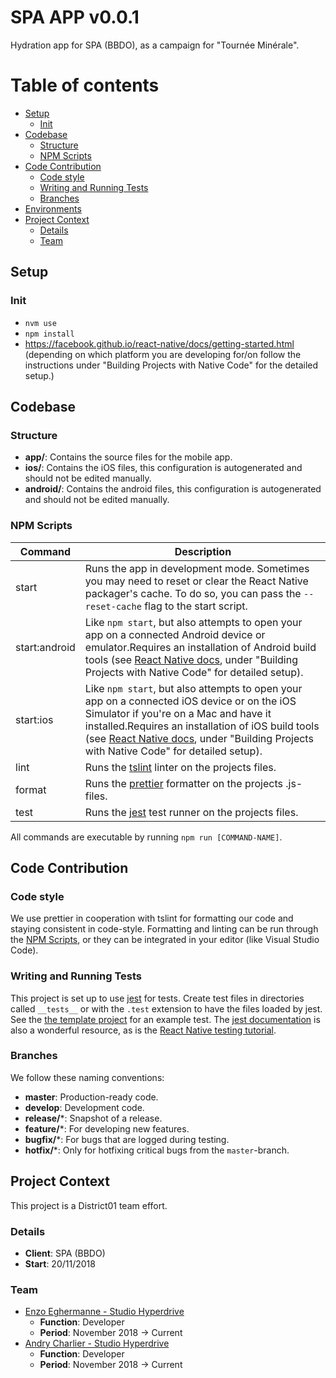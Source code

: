 # SPA APP v0.0.1 #
Hydration app for SPA (BBDO), as a campaign for "Tournée Minérale".


# Table of contents #

* [Setup](#setup)
    * [Init](#init)
* [Codebase](#codebase)
    * [Structure](#structure)
    * [NPM Scripts](#npm-scripts)
* [Code Contribution](#code-contribution)
    * [Code style](#code-style)
    * [Writing and Running Tests](#writing-and-running-tests)
    * [Branches](#branches)
* [Environments](#environments)
* [Project Context](#project-context)
    * [Details](#details)
    * [Team](#team)



## Setup ##

### Init ###

* `nvm use`
* `npm install`
* https://facebook.github.io/react-native/docs/getting-started.html
(depending on which platform you are developing for/on follow the instructions under "Building Projects with Native Code" for the detailed setup.)


## Codebase ##

### Structure ###
* **app/**: Contains the source files for the mobile app.
* **ios/**: Contains the iOS files, this configuration is autogenerated and should not be edited manually.
* **android/**: Contains the android files, this configuration is autogenerated and should not be edited manually.


### NPM Scripts ###

| Command       | Description                                                                                                                                                                                                                                                                                                                                              |
|---------------|----------------------------------------------------------------------------------------------------------------------------------------------------------------------------------------------------------------------------------------------------------------------------------------------------------------------------------------------------------|
| start         | Runs the app in development mode. Sometimes you may need to reset or clear the React Native packager's cache. To do so, you can pass the `--reset-cache` flag to the start script.                                                                                                                                                                       |
| start:android | Like `npm start`, but also attempts to open your app on a connected Android device or emulator.Requires an installation of Android build tools (see [React Native docs](https://facebook.github.io/react-native/docs/getting-started.html), under "Building Projects with Native Code" for detailed setup).                                              |
| start:ios     | Like `npm start`, but also attempts to open your app on a connected iOS device or on the iOS Simulator if you're on a Mac and have it installed.Requires an installation of iOS build tools (see [React Native docs](https://facebook.github.io/react-native/docs/getting-started.html), under "Building Projects with Native Code" for detailed setup). |
| lint          | Runs the [tslint](https://palantir.github.io/tslint/) linter on the projects files.                                                                                                                                                                                                                                                                                     |
| format        | Runs the [prettier](https://github.com/prettier/prettiert) formatter on the projects .js-files.                                                                                                                                                                                                                                                          |
| test          | Runs the [jest](https://github.com/facebook/jest) test runner on the projects files.                                                                                                                                                                                                                                                                     |

All commands are executable by running `npm run [COMMAND-NAME]`.


## Code Contribution ##

### Code style ###

We use prettier in cooperation with tslint for formatting our code and staying consistent in code-style. Formatting and linting can be run through the [NPM Scripts](#npm-scripts), or they can be integrated in your editor (like Visual Studio Code).

### Writing and Running Tests

This project is set up to use [jest](https://facebook.github.io/jest/) for tests. Create test files in directories called `__tests__` or with the `.test` extension to have the files loaded by jest. See the [the template project](https://github.com/react-community/create-react-native-app/blob/master/react-native-scripts/template/App.test.js) for an example test. The [jest documentation](https://facebook.github.io/jest/docs/en/getting-started.html) is also a wonderful resource, as is the [React Native testing tutorial](https://facebook.github.io/jest/docs/en/tutorial-react-native.html).

### Branches ###

We follow these naming conventions:

* **master**: Production-ready code.
* **develop**: Development code.
* **release/***: Snapshot of a release.
* **feature/***: For developing new features.
* **bugfix/***: For bugs that are logged during testing.
* **hotfix/***: Only for hotfixing critical bugs from the `master`-branch.


## Project Context ##

This project is a District01 team effort.

### Details ###

* **Client**: SPA (BBDO)
* **Start**: 20/11/2018

### Team ###

* [Enzo Eghermanne - Studio Hyperdrive](enzo.eghermanne@studiohyperdrive.be)
    * **Function**: Developer
    * **Period**: November 2018 -> Current
* [Andry Charlier - Studio Hyperdrive](andry.charlier@studiohyperdrive.be)
    * **Function**: Developer
    * **Period**: November 2018 -> Current
